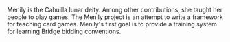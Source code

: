 Menily is the Cahuilla lunar deity.  Among other contributions, she taught her people to play games.  The Menily project is an attempt to write a framework for teaching card games.  Menily's first goal is to provide a training system for learning Bridge bidding conventions.